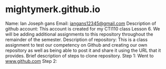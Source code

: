 # mightymerk.github.io
Name: Ian Joseph gans
Email: iangans12345@gmail.com
Description of github account: This account is created for my CTI110 class Lesson 6. We will be adding additional assignments to this repository throughout the remainder of the semester. 
Description of repository: This is a class assignment to test our competency on Github and creating our own repository as well as being able to post it and share it using the URL that it provides.
Brief description of steps to clone repository. 
Step 1: Went to www.github.com
Step 2: 

